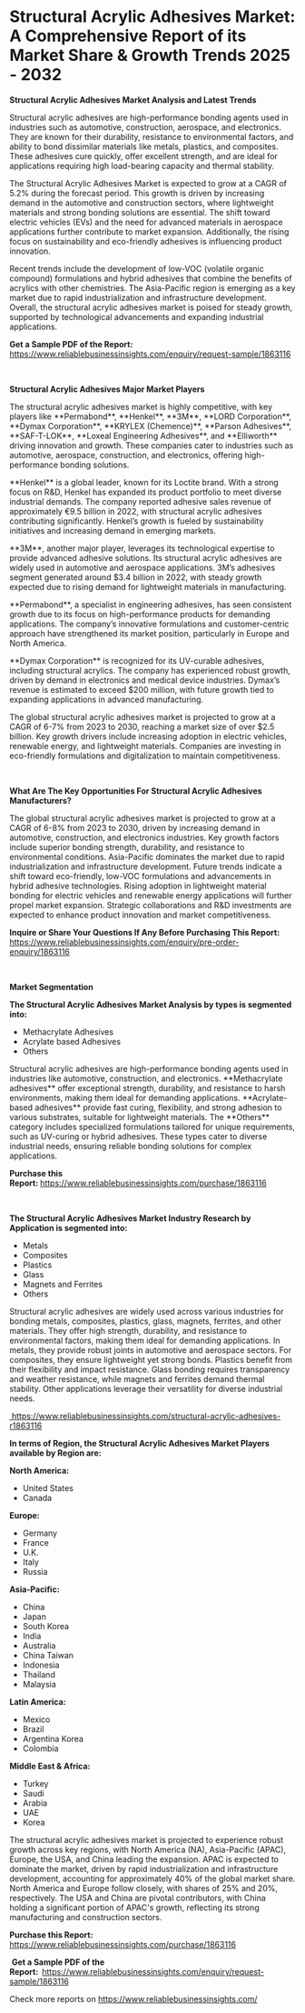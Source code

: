 <p><h1>Structural Acrylic Adhesives Market: A Comprehensive Report of its Market Share & Growth Trends 2025 - 2032</h1></p><p><strong>Structural Acrylic Adhesives Market Analysis and Latest Trends</strong></p>
<p><p>Structural acrylic adhesives are high-performance bonding agents used in industries such as automotive, construction, aerospace, and electronics. They are known for their durability, resistance to environmental factors, and ability to bond dissimilar materials like metals, plastics, and composites. These adhesives cure quickly, offer excellent strength, and are ideal for applications requiring high load-bearing capacity and thermal stability.</p><p>The Structural Acrylic Adhesives Market is expected to grow at a CAGR of 5.2% during the forecast period. This growth is driven by increasing demand in the automotive and construction sectors, where lightweight materials and strong bonding solutions are essential. The shift toward electric vehicles (EVs) and the need for advanced materials in aerospace applications further contribute to market expansion. Additionally, the rising focus on sustainability and eco-friendly adhesives is influencing product innovation.</p><p>Recent trends include the development of low-VOC (volatile organic compound) formulations and hybrid adhesives that combine the benefits of acrylics with other chemistries. The Asia-Pacific region is emerging as a key market due to rapid industrialization and infrastructure development. Overall, the structural acrylic adhesives market is poised for steady growth, supported by technological advancements and expanding industrial applications.</p></p>
<p><strong>Get a Sample PDF of the Report:&nbsp;</strong> <a href="https://www.reliablebusinessinsights.com/enquiry/request-sample/1863116?utm_campaign=2229&utm_medium=2&utm_source=Github&utm_content=ia&utm_term=29012025&utm_id=structural-acrylic-adhesives">https://www.reliablebusinessinsights.com/enquiry/request-sample/1863116</a></p>
<p>&nbsp;</p>
<p><strong>Structural Acrylic Adhesives Major Market Players</strong></p>
<p><p>The structural acrylic adhesives market is highly competitive, with key players like **Permabond**, **Henkel**, **3M**, **LORD Corporation**, **Dymax Corporation**, **KRYLEX (Chemence)**, **Parson Adhesives**, **SAF-T-LOK**, **Loxeal Engineering Adhesives**, and **Elliworth** driving innovation and growth. These companies cater to industries such as automotive, aerospace, construction, and electronics, offering high-performance bonding solutions.</p><p>**Henkel** is a global leader, known for its Loctite brand. With a strong focus on R&D, Henkel has expanded its product portfolio to meet diverse industrial demands. The company reported adhesive sales revenue of approximately €9.5 billion in 2022, with structural acrylic adhesives contributing significantly. Henkel’s growth is fueled by sustainability initiatives and increasing demand in emerging markets.</p><p>**3M**, another major player, leverages its technological expertise to provide advanced adhesive solutions. Its structural acrylic adhesives are widely used in automotive and aerospace applications. 3M’s adhesives segment generated around $3.4 billion in 2022, with steady growth expected due to rising demand for lightweight materials in manufacturing.</p><p>**Permabond**, a specialist in engineering adhesives, has seen consistent growth due to its focus on high-performance products for demanding applications. The company’s innovative formulations and customer-centric approach have strengthened its market position, particularly in Europe and North America.</p><p>**Dymax Corporation** is recognized for its UV-curable adhesives, including structural acrylics. The company has experienced robust growth, driven by demand in electronics and medical device industries. Dymax’s revenue is estimated to exceed $200 million, with future growth tied to expanding applications in advanced manufacturing.</p><p>The global structural acrylic adhesives market is projected to grow at a CAGR of 6-7% from 2023 to 2030, reaching a market size of over $2.5 billion. Key growth drivers include increasing adoption in electric vehicles, renewable energy, and lightweight materials. Companies are investing in eco-friendly formulations and digitalization to maintain competitiveness.</p></p>
<p>&nbsp;</p>
<p><strong>What Are The Key Opportunities For Structural Acrylic Adhesives Manufacturers?</strong></p>
<p><p>The global structural acrylic adhesives market is projected to grow at a CAGR of 6-8% from 2023 to 2030, driven by increasing demand in automotive, construction, and electronics industries. Key growth factors include superior bonding strength, durability, and resistance to environmental conditions. Asia-Pacific dominates the market due to rapid industrialization and infrastructure development. Future trends indicate a shift toward eco-friendly, low-VOC formulations and advancements in hybrid adhesive technologies. Rising adoption in lightweight material bonding for electric vehicles and renewable energy applications will further propel market expansion. Strategic collaborations and R&D investments are expected to enhance product innovation and market competitiveness.</p></p>
<p><strong>Inquire or Share Your Questions If Any Before Purchasing This Report:</strong> <a href="https://www.reliablebusinessinsights.com/enquiry/pre-order-enquiry/1863116?utm_campaign=2229&utm_medium=2&utm_source=Github&utm_content=ia&utm_term=29012025&utm_id=structural-acrylic-adhesives">https://www.reliablebusinessinsights.com/enquiry/pre-order-enquiry/1863116</a></p>
<p>&nbsp;</p>
<p><strong>Market Segmentation</strong></p>
<p><strong>The Structural Acrylic Adhesives Market Analysis by types is segmented into:</strong></p>
<p><ul><li>Methacrylate Adhesives</li><li>Acrylate based Adhesives</li><li>Others</li></ul></p>
<p><p>Structural acrylic adhesives are high-performance bonding agents used in industries like automotive, construction, and electronics. **Methacrylate adhesives** offer exceptional strength, durability, and resistance to harsh environments, making them ideal for demanding applications. **Acrylate-based adhesives** provide fast curing, flexibility, and strong adhesion to various substrates, suitable for lightweight materials. The **Others** category includes specialized formulations tailored for unique requirements, such as UV-curing or hybrid adhesives. These types cater to diverse industrial needs, ensuring reliable bonding solutions for complex applications.</p></p>
<p><strong>Purchase this Report:&nbsp;</strong><a href="https://www.reliablebusinessinsights.com/purchase/1863116?utm_campaign=2229&utm_medium=2&utm_source=Github&utm_content=ia&utm_term=29012025&utm_id=structural-acrylic-adhesives">https://www.reliablebusinessinsights.com/purchase/1863116</a></p>
<p>&nbsp;</p>
<p><strong>The Structural Acrylic Adhesives Market Industry Research by Application is segmented into:</strong></p>
<p><ul><li>Metals</li><li>Composites</li><li>Plastics</li><li>Glass</li><li>Magnets and Ferrites</li><li>Others</li></ul></p>
<p><p>Structural acrylic adhesives are widely used across various industries for bonding metals, composites, plastics, glass, magnets, ferrites, and other materials. They offer high strength, durability, and resistance to environmental factors, making them ideal for demanding applications. In metals, they provide robust joints in automotive and aerospace sectors. For composites, they ensure lightweight yet strong bonds. Plastics benefit from their flexibility and impact resistance. Glass bonding requires transparency and weather resistance, while magnets and ferrites demand thermal stability. Other applications leverage their versatility for diverse industrial needs.</p></p>
<p><a href="https://www.reliablebusinessinsights.com/structural-acrylic-adhesives-r1863116?utm_campaign=2229&utm_medium=2&utm_source=Github&utm_content=ia&utm_term=29012025&utm_id=structural-acrylic-adhesives">&nbsp;https://www.reliablebusinessinsights.com/structural-acrylic-adhesives-r1863116</a></p>
<p><strong>In terms of Region, the Structural Acrylic Adhesives Market Players available by Region are:</strong></p>
<p>
    <p> <strong> North America: </strong>
        <ul>
            <li>United States</li>
            <li>Canada</li>
        </ul>
        </p> 
    <p> <strong> Europe: </strong>
        <ul>
            <li>Germany</li>
            <li>France</li>
            <li>U.K.</li>
            <li>Italy</li>
            <li>Russia</li>
        </ul>
        </p> 
    <p> <strong> Asia-Pacific: </strong>
        <ul>
            <li>China</li>
            <li>Japan</li>
            <li>South Korea</li>
            <li>India</li>
            <li>Australia</li>
            <li>China Taiwan</li>
            <li>Indonesia</li>
            <li>Thailand</li>
            <li>Malaysia</li>
        </ul>
        </p> 
    <p> <strong> Latin America: </strong>
        <ul>
            <li>Mexico</li>
            <li>Brazil</li>
            <li>Argentina Korea</li>
            <li>Colombia</li>
        </ul>
        </p> 
    <p> <strong> Middle East & Africa: </strong>
        <ul>
            <li>Turkey</li>
            <li>Saudi</li>
            <li>Arabia</li>
            <li>UAE</li>
            <li>Korea</li>
        </ul>
    </p>
    </p>
<p><p>The structural acrylic adhesives market is projected to experience robust growth across key regions, with North America (NA), Asia-Pacific (APAC), Europe, the USA, and China leading the expansion. APAC is expected to dominate the market, driven by rapid industrialization and infrastructure development, accounting for approximately 40% of the global market share. North America and Europe follow closely, with shares of 25% and 20%, respectively. The USA and China are pivotal contributors, with China holding a significant portion of APAC's growth, reflecting its strong manufacturing and construction sectors.</p></p>
<p><strong>Purchase this Report: </strong><a href="https://www.reliablebusinessinsights.com/purchase/1863116?utm_campaign=2229&utm_medium=2&utm_source=Github&utm_content=ia&utm_term=29012025&utm_id=structural-acrylic-adhesives">https://www.reliablebusinessinsights.com/purchase/1863116</a></p>
<p>&nbsp;<strong>Get a Sample PDF of the Report:&nbsp;&nbsp;</strong><a href="https://www.reliablebusinessinsights.com/enquiry/request-sample/1863116?utm_campaign=2229&utm_medium=2&utm_source=Github&utm_content=ia&utm_term=29012025&utm_id=structural-acrylic-adhesives">https://www.reliablebusinessinsights.com/enquiry/request-sample/1863116</a></p>
<p><strong></strong></p>
<p>Check more reports on <a href="https://www.reliablebusinessinsights.com/?utm_campaign=2229&utm_medium=2&utm_source=Github&utm_content=ia&utm_term=29012025&utm_id=structural-acrylic-adhesives">https://www.reliablebusinessinsights.com/</a></p>